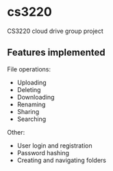 # cs3220
CS3220 cloud drive group project

## Features implemented
File operations:
- Uploading
- Deleting
- Downloading
- Renaming
- Sharing
- Searching

Other:
- User login and registration
- Password hashing
- Creating and navigating folders
